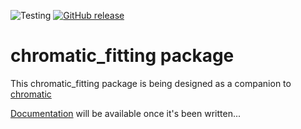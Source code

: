 ![Testing](https://github.com/catrionamurray/chromatic_fitting/actions/workflows/python-package.yml/badge.svg)
[![GitHub release](https://img.shields.io/github/v/release/catrionamurray/chromatic_fitting?include_prereleases)](https://github.com/catrionamurray/chromatic_fitting/releases/tag/v0)

# chromatic_fitting package


This chromatic_fitting package is being designed as a companion to [chromatic](https://github.com/zkbt/chromatic) 


[Documentation](https://catrionamurray.github.io/chromatic_fitting/) will be available once it's been written...

